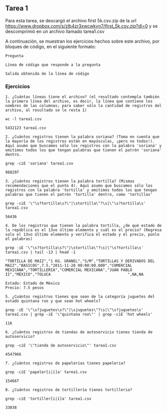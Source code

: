 ## Tarea 1
Para esta tarea, se descargó el archivo first 5k.csv.zip de la url https://www.dropbox.com/s/zlb4zr3xwcwkyn7/first_5k.csv.zip?dl=0 y se descomprimió en un archivo llamado tarea1.csv

A continuación, se muestran los ejercicios hechos sobre este archivo, por bloques de código, en el siguiente formato:

~~~
Pregunta

Línea de código que responde a la pregunta

Salida obtenida de la línea de código
~~~
### Ejercicios

~~~
1. ¿Cuántas líneas tiene el archivo? (el resultado contempla también la primera línea del archivo, es decir, la línea que contiene los nombres de las columnas; para saber sólo la cantidad de registros del archivo, al resultado se le resta 1)

wc -l tarea1.csv

5432123 tarea1.csv
~~~

~~~
2. ¿Cuántos registros tienen la palabra soriana? (Toma en cuenta que la mayoría de los registros están en mayúsculas, ¡pero no todos!). Aquí asumo que buscamos sólo los registros con la palabra 'soriana' y omitimos todos los que tengan palabras que tienen el patrón 'soriana' dentro.

grep -ciE 'soriana' tarea1.csv

968297
~~~


~~~
3. ¿Cuántos registros tienen la palabra tortilla? (Mismas recomendaciones que el punto 4). Aquí asumo que buscamos sólo los registros con la palabra 'tortilla' y omitimos todos los que tengan palabras que tienen el patrón 'tortilla' dentro, como 'tortillas'

grep -ciE '\"\s?tortilla\s?\"|\stortilla\"?\s|\"\s?tortilla\s' tarea1.csv

56436
~~~

~~~
4. De los registros que tienen la palabra tortilla, ¿de qué estado de la república es el 13vo último elemento y cuál es el precio? (Regresa solo el 13vo último elemento y verifica el estado y el precio, ponlo el palabras)

grep -iE '\"\s?tortilla\s?\"|\stortilla\"?\s|\"\s?tortilla\s' tarea1.csv | tail -13 | head -1

"TORTILLA DE MAIZ","1 KG. GRANEL","S/M","TORTILLAS Y DERIVADOS DEL MAIZ","BASICOS",7.5,"2011-11-28 00:00:00.000","COMERCIAL MEXICANA","TORTILLERIA","COMERCIAL MEXICANA","JUAN PABLO II","MÉXICO","TOLUCA                                  ",NA,NA

Estado: Estado de México
Precio: 7.5 pesos
~~~

~~~
5. ¿Cuántos registros tienes que sean de la categoría juguetes del estado quintana roo y que sean hot wheels?

grep -iE '\"\s?juguetes\s?\"|\sjuguetes\"?\s|\"\s?juguetes\s' tarea1.csv | grep -iE '\"quintana roo\"' | grep -ciE 'hot wheels'

116
~~~

~~~
6. ¿Cuántos registros de tiendas de autoservicio tienes tienda de autoservicio?

grep -ciE '\"tienda de autoservicio\"' tarea1.csv

4547966
~~~

~~~
7. ¿Cuántos registros de papelerías tienes papeleria?

grep -ciE 'papeler[i|í]a' tarea1.csv

154667
~~~

~~~
8. ¿Cuántos registros de tortillería tienes tortilleria?

grep -ciE 'tortiller[i|í]a' tarea1.csv

33038
~~~
